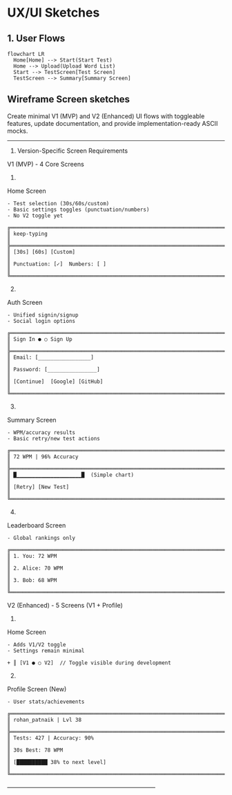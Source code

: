 # UX/UI Sketches

## 1. User Flows

```mermaid
flowchart LR
  Home[Home] --> Start(Start Test)
  Home --> Upload(Upload Word List)
  Start --> TestScreen[Test Screen]
  TestScreen --> Summary[Summary Screen]
```

## Wireframe Screen sketches

 Create minimal V1 (MVP) and V2 (Enhanced) UI flows with toggleable features, update documentation, and provide implementation-ready ASCII mocks.

---

1. Version-Specific Screen Requirements

V1 (MVP) - 4 Core Screens

1. 

Home Screen

	- Test selection (30s/60s/custom)
	- Basic settings toggles (punctuation/numbers)
	- No V2 toggle yet

	╔═════════════════════════════════════════════════════════════════════════╗
	║ keep-typing                                                             ║
	╠═════════════════════════════════════════════════════════════════════════╣
	║ [30s] [60s] [Custom]                                                    ║
	║ Punctuation: [✓]  Numbers: [ ]                                          ║
	╚═════════════════════════════════════════════════════════════════════════╝



2. 
Auth Screen

	- Unified signin/signup
	- Social login options

	╔═════════════════════════════════════════════════════════════════════════╗
	║ Sign In ● ○ Sign Up                                                     ║
	╠═════════════════════════════════════════════════════════════════════════╣
	║ Email: [_________________]                                              ║
	║ Password: [________________]                                            ║
	║ [Continue]  [Google] [GitHub]                                           ║
	╚═════════════════════════════════════════════════════════════════════════╝



3. 
Summary Screen

	- WPM/accuracy results
	- Basic retry/new test actions

	╔═════════════════════════════════════════════════════════════════════════╗
	║ 72 WPM | 96% Accuracy                                                   ║
	╠═════════════════════════════════════════════════════════════════════════╣
	║ █▁▁▁▁▁▁▁▁▁▁▁▁▁▁▁▁▁▁▁▁▁█  (Simple chart)                                 ║
	║ [Retry] [New Test]                                                      ║
	╚═════════════════════════════════════════════════════════════════════════╝



4. 
Leaderboard Screen

	- Global rankings only

	╔═════════════════════════════════════════════════════════════════════════╗
	║ 1. You: 72 WPM                                                          ║
	║ 2. Alice: 70 WPM                                                        ║
	║ 3. Bob: 68 WPM                                                          ║
	╚═════════════════════════════════════════════════════════════════════════╝



V2 (Enhanced) - 5 Screens (V1 + Profile)

1. 

Home Screen

	- Adds V1/V2 toggle
	- Settings remain minimal

	+ ║ [V1 ● ○ V2]  // Toggle visible during development



2. 
Profile Screen (New)

	- User stats/achievements

	╔═════════════════════════════════════════════════════════════════════════╗
	║ rohan_patnaik | Lvl 38                                                  ║
	╠═════════════════════════════════════════════════════════════════════════╣
	║ Tests: 427 | Accuracy: 90%                                              ║
	║ 30s Best: 78 WPM                                                        ║
	║ [██████████ 38% to next level]                                          ║
	╚═════════════════════════════════════════════════════════════════════════╝

–––––––––––––––––––––––––––––––––––––––––––––––––